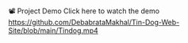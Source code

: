📽️ Project Demo
Click here to watch the demo
https://github.com/DebabrataMakhal/Tin-Dog-Web-Site/blob/main/Tindog.mp4

